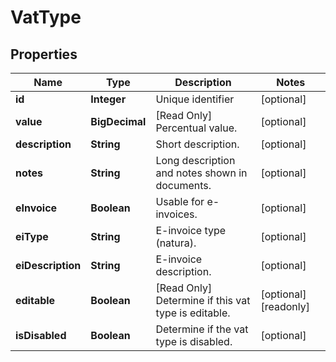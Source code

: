 

# VatType



## Properties

| Name | Type | Description | Notes |
|------------ | ------------- | ------------- | -------------|
|**id** | **Integer** | Unique identifier |  [optional] |
|**value** | **BigDecimal** | [Read Only] Percentual value. |  [optional] |
|**description** | **String** | Short description. |  [optional] |
|**notes** | **String** | Long description and notes shown in documents. |  [optional] |
|**eInvoice** | **Boolean** | Usable for e-invoices. |  [optional] |
|**eiType** | **String** | E-invoice type (natura). |  [optional] |
|**eiDescription** | **String** | E-invoice description. |  [optional] |
|**editable** | **Boolean** | [Read Only] Determine if this vat type is editable. |  [optional] [readonly] |
|**isDisabled** | **Boolean** | Determine if the vat type is disabled. |  [optional] |



